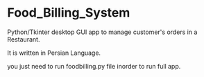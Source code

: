 # Food_Billing_System


Python/Tkinter desktop GUI app to manage customer's orders in a Restaurant.

It is written in Persian Language.

you just need to run foodbilling.py file inorder to run full app.
